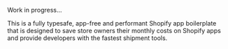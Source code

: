 Work in progress...

This is a fully typesafe, app-free and performant Shopify app boilerplate that is designed to save store owners their monthly costs on Shopify apps and provide developers with the fastest shipment tools.